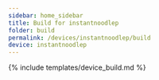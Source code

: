 ```yaml
---
sidebar: home_sidebar
title: Build for instantnoodlep
folder: build
permalink: /devices/instantnoodlep/build
device: instantnoodlep
---
```

{% include templates/device_build.md %}
